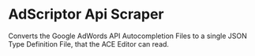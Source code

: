 # AdScriptor Api Scraper
Converts the Google AdWords API Autocompletion Files to a single JSON Type Definition File,
that the ACE Editor can read.